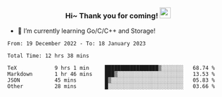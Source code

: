<h3 align="center">
    Hi~ Thank you for coming!
    <img src="https://media.giphy.com/media/hvRJCLFzcasrR4ia7z/giphy.gif" width="25px">
</h3>

<!--
**pineapple-man/pineapple-man** is a ✨ _special_ ✨ repository because its `README.md` (this file) appears on your GitHub profile.

Here are some ideas to get you started:
- 🔭 I’m currently working on ...
- 🤔 I’m looking for help with ...
- 💬 Ask me about ...
- 📫 How to reach me: ...
- 😄 Pronouns: ...
- ⚡ Fun fact: 
- 👯 I’m looking to collaborate on kubernetes
-->
- 🌱 I’m currently learning Go/C/C++ and Storage!

<!--START_SECTION:waka-->

```text
From: 19 December 2022 - To: 18 January 2023

Total Time: 12 hrs 38 mins

TeX            9 hrs 1 min     █████████████████▒░░░░░░░   68.74 %
Markdown       1 hr 46 mins    ███▒░░░░░░░░░░░░░░░░░░░░░   13.53 %
JSON           45 mins         █▒░░░░░░░░░░░░░░░░░░░░░░░   05.83 %
Other          28 mins         █░░░░░░░░░░░░░░░░░░░░░░░░   03.66 %
```

<!--END_SECTION:waka-->
